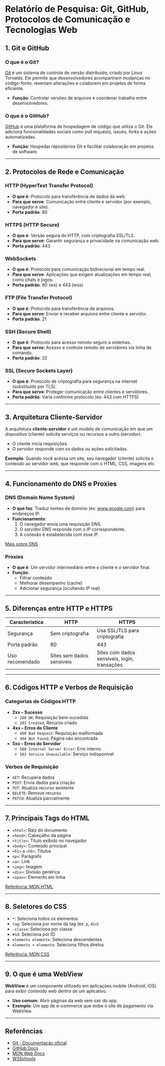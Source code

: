 # Relatório de Pesquisa: Git, GitHub, Protocolos de Comunicação e Tecnologias Web

## 1. Git e GitHub

### O que é o Git?

[Git](https://git-scm.com/) é um sistema de controle de versão distribuído, criado por Linus Torvalds. Ele permite que desenvolvedores acompanhem mudanças no código-fonte, revertam alterações e colaborem em projetos de forma eficiente.

- **Função**: Controlar versões de arquivos e coordenar trabalho entre desenvolvedores.

### O que é o GitHub?

[GitHub](https://github.com/) é uma plataforma de hospedagem de código que utiliza o Git. Ele adiciona funcionalidades sociais como pull requests, issues, forks e ações automatizadas.

- **Função**: Hospedar repositórios Git e facilitar colaboração em projetos de software.

---

## 2. Protocolos de Rede e Comunicação

### HTTP (HyperText Transfer Protocol)
- **O que é**: Protocolo para transferência de dados da web.
- **Para que serve**: Comunicação entre cliente e servidor (por exemplo, navegador e site).
- **Porta padrão**: 80

### HTTPS (HTTP Secure)
- **O que é**: Versão segura do HTTP, com criptografia SSL/TLS.
- **Para que serve**: Garantir segurança e privacidade na comunicação web.
- **Porta padrão**: 443

### WebSockets
- **O que é**: Protocolo para comunicação bidirecional em tempo real.
- **Para que serve**: Aplicações que exigem atualizações em tempo real, como chats e jogos.
- **Porta padrão**: 80 (ws) e 443 (wss)

### FTP (File Transfer Protocol)
- **O que é**: Protocolo para transferência de arquivos.
- **Para que serve**: Enviar e receber arquivos entre cliente e servidor.
- **Porta padrão**: 21

### SSH (Secure Shell)
- **O que é**: Protocolo para acesso remoto seguro a sistemas.
- **Para que serve**: Acesso e controle remoto de servidores via linha de comando.
- **Porta padrão**: 22

### SSL (Secure Sockets Layer)
- **O que é**: Protocolo de criptografia para segurança na internet (substituído por TLS).
- **Para que serve**: Proteger comunicação entre clientes e servidores.
- **Porta padrão**: Varia conforme protocolo (ex: 443 com HTTPS)

---

## 3. Arquitetura Cliente-Servidor

A arquitetura **cliente-servidor** é um modelo de comunicação em que um dispositivo (cliente) solicita serviços ou recursos a outro (servidor).

- O cliente inicia requisições.
- O servidor responde com os dados ou ações solicitadas.

**Exemplo**: Quando você acessa um site, seu navegador (cliente) solicita o conteúdo ao servidor web, que responde com o HTML, CSS, imagens etc.

---

## 4. Funcionamento do DNS e Proxies

### DNS (Domain Name System)

- **O que faz**: Traduz nomes de domínio (ex: www.google.com) para endereços IP.
- **Funcionamento**: 
  1. O navegador envia uma requisição DNS.
  2. O servidor DNS responde com o IP correspondente.
  3. A conexão é estabelecida com esse IP.

[Mais sobre DNS](https://developer.mozilla.org/pt-BR/docs/Learn/Common_questions/What_is_DNS)

### Proxies

- **O que é**: Um servidor intermediário entre o cliente e o servidor final.
- **Função**:
  - Filtrar conteúdo
  - Melhorar desempenho (cache)
  - Adicionar segurança (ocultando IP real)

---

## 5. Diferenças entre HTTP e HTTPS

| Característica | HTTP | HTTPS |
|----------------|------|-------|
| Segurança      | Sem criptografia | Usa SSL/TLS para criptografia |
| Porta padrão   | 80   | 443   |
| Uso recomendado| Sites sem dados sensíveis | Sites com dados sensíveis, login, transações |

---

## 6. Códigos HTTP e Verbos de Requisição

### Categorias de Códigos HTTP

- **2xx – Sucesso**
  - `200 OK`: Requisição bem-sucedida
  - `201 Created`: Recurso criado
- **4xx – Erros do Cliente**
  - `400 Bad Request`: Requisição malformada
  - `404 Not Found`: Página não encontrada
- **5xx – Erros do Servidor**
  - `500 Internal Server Error`: Erro interno
  - `503 Service Unavailable`: Serviço indisponível

### Verbos de Requisição

- `GET`: Recupera dados
- `POST`: Envia dados para criação
- `PUT`: Atualiza recurso existente
- `DELETE`: Remove recurso
- `PATCH`: Atualiza parcialmente

---

## 7. Principais Tags do HTML

- `<html>`: Raiz do documento
- `<head>`: Cabeçalho da página
- `<title>`: Título exibido no navegador
- `<body>`: Conteúdo principal
- `<h1>` a `<h6>`: Títulos
- `<p>`: Parágrafo
- `<a>`: Link
- `<img>`: Imagem
- `<div>`: Divisão genérica
- `<span>`: Elemento em linha

[Referência: MDN HTML](https://developer.mozilla.org/pt-BR/docs/Web/HTML)

---

## 8. Seletores do CSS

- `*`: Seleciona todos os elementos
- `tag`: Seleciona por nome da tag (ex: `p`, `div`)
- `.classe`: Seleciona por classe
- `#id`: Seleciona por ID
- `elemento elemento`: Seleciona descendentes
- `elemento > elemento`: Seleciona filhos diretos

[Referência: MDN CSS](https://developer.mozilla.org/pt-BR/docs/Web/CSS)

---

## 9. O que é uma WebView

**WebView** é um componente utilizado em aplicações mobile (Android, iOS) para exibir conteúdo web dentro de um aplicativo.

- **Uso comum**: Abrir páginas da web sem sair do app.
- **Exemplo**: Um app de e-commerce que exibe o site de pagamento via WebView.

---

## Referências

- [Git - Documentação oficial](https://git-scm.com/doc)
- [GitHub Docs](https://docs.github.com/)
- [MDN Web Docs](https://developer.mozilla.org/pt-BR/)
- [W3Schools](https://www.w3schools.com/)
